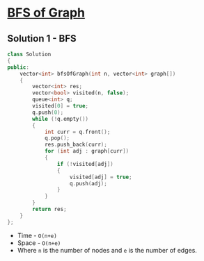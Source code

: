 # [BFS of Graph](https://practice.geeksforgeeks.org/problems/bfs-traversal-of-graph/1)

## Solution 1 - BFS

```c++
class Solution
{
public:
    vector<int> bfsOfGraph(int n, vector<int> graph[])
    {
        vector<int> res;
        vector<bool> visited(n, false);
        queue<int> q;
        visited[0] = true;
        q.push(0);
        while (!q.empty())
        {
            int curr = q.front();
            q.pop();
            res.push_back(curr);
            for (int adj : graph[curr])
            {
                if (!visited[adj])
                {
                    visited[adj] = true;
                    q.push(adj);
                }
            }
        }
        return res;
    }
};
```

- Time - `O(n+e)`
- Space - `O(n+e)`
- Where `n` is the number of nodes and `e` is the number of edges.